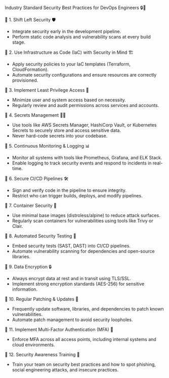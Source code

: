 Industry Standard Security Best Practices for DevOps Engineers 🔒🚀

🔹 1. Shift Left Security 🛡️ 
- Integrate security early in the development pipeline. 
- Perform static code analysis and vulnerability scans at every build stage.

🔹 2. Use Infrastructure as Code (IaC) with Security in Mind 🏗️ 
- Apply security policies to your IaC templates (Terraform, CloudFormation). 
- Automate security configurations and ensure resources are correctly provisioned.

🔹 3. Implement Least Privilege Access 🔑 
- Minimize user and system access based on necessity. 
- Regularly review and audit permissions across services and accounts.

🔹 4. Secrets Management 🕵️‍♂️ 
- Use tools like AWS Secrets Manager, HashiCorp Vault, or Kubernetes Secrets to securely store and access sensitive data. 
- Never hard-code secrets into your codebase.

🔹 5. Continuous Monitoring & Logging 📊 
- Monitor all systems with tools like Prometheus, Grafana, and ELK Stack. 
- Enable logging to track security events and respond to incidents in real-time.

🔹 6. Secure CI/CD Pipelines 🛠️ 
- Sign and verify code in the pipeline to ensure integrity. 
- Restrict who can trigger builds, deploys, and modify pipelines.

🔹 7. Container Security 🐳 
- Use minimal base images (distroless/alpine) to reduce attack surfaces. 
- Regularly scan containers for vulnerabilities using tools like Trivy or Clair.

🔹 8. Automated Security Testing 🤖 
- Embed security tests (SAST, DAST) into CI/CD pipelines. 
- Automate vulnerability scanning for dependencies and open-source libraries.

🔹 9. Data Encryption 🔒 
- Always encrypt data at rest and in transit using TLS/SSL. 
- Implement strong encryption standards (AES-256) for sensitive information.

🔹 10. Regular Patching & Updates 🔄 
- Frequently update software, libraries, and dependencies to patch known vulnerabilities. 
- Automate patch management to avoid security loopholes.

🔹 11. Implement Multi-Factor Authentication (MFA) 🔐 
- Enforce MFA across all access points, including internal systems and cloud environments.

🔹 12. Security Awareness Training 🧠 
- Train your team on security best practices and how to spot phishing, social engineering attacks, and insecure practices.
